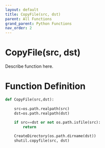 ```yaml
---
layout: default
title: CopyFile(src, dst)
parent: All Functions
grand_parent: Python Functions
nav_order: 2
---
```


# CopyFile(src, dst)

Describe function here.

# Function Definition

```python
def CopyFile(src,dst):
	
	src=os.path.realpath(src) 
	dst=os.path.realpath(dst)		
	
	if src==dst or not os.path.isfile(src):
		return		

	CreateDirectory(os.path.dirname(dst))
	shutil.copyfile(src, dst)	
```